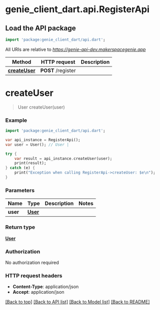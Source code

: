 # genie_client_dart.api.RegisterApi

## Load the API package
```dart
import 'package:genie_client_dart/api.dart';
```

All URIs are relative to *https://genie-api-dev.makerspacegenie.app*

Method | HTTP request | Description
------------- | ------------- | -------------
[**createUser**](RegisterApi.md#createUser) | **POST** /register | 


# **createUser**
> User createUser(user)



### Example 
```dart
import 'package:genie_client_dart/api.dart';

var api_instance = RegisterApi();
var user = User(); // User | 

try { 
    var result = api_instance.createUser(user);
    print(result);
} catch (e) {
    print("Exception when calling RegisterApi->createUser: $e\n");
}
```

### Parameters

Name | Type | Description  | Notes
------------- | ------------- | ------------- | -------------
 **user** | [**User**](User.md)|  | 

### Return type

[**User**](User.md)

### Authorization

No authorization required

### HTTP request headers

 - **Content-Type**: application/json
 - **Accept**: application/json

[[Back to top]](#) [[Back to API list]](../README.md#documentation-for-api-endpoints) [[Back to Model list]](../README.md#documentation-for-models) [[Back to README]](../README.md)

